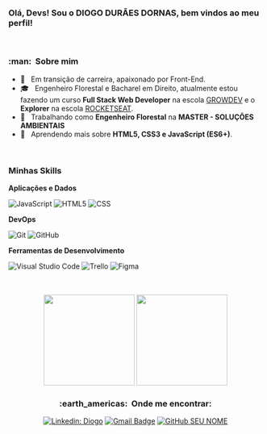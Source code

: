 ### Olá, Devs! Sou o DIOGO DURÃES DORNAS, bem vindos ao meu perfil!

<br/>

<h3> :man: &nbsp;Sobre mim </h3>

- 🤔 &nbsp; Em transição de carreira, apaixonado por Front-End.
- 🎓 &nbsp; Engenheiro Florestal e Bacharel em Direito, atualmente estou fazendo um curso **Full Stack Web Developer** na escola <a                            href="https://www.growdev.com.br/">GROWDEV</a> e o **Explorer** na escola <a href="https://www.rocketseat.com.br/">ROCKETSEAT</a>.
- 💼 &nbsp; Trabalhando como **Engenheiro Florestal** na **MASTER - SOLUÇÕES AMBIENTAIS**
- 🌱 &nbsp; Aprendendo mais sobre **HTML5, CSS3 e JavaScript (ES6+)**.

<br/>

<h3> Minhas Skills </h3>

**Aplicações e Dados**

  ![JavaScript](https://img.shields.io/badge/-JavaScript-333333?style=flat&logo=javascript)
  ![HTML5](https://img.shields.io/badge/-HTML5-333333?style=flat&logo=HTML5)
  ![CSS](https://img.shields.io/badge/-CSS-333333?style=flat&logo=CSS3&logoColor=1572B6)
  

**DevOps**

  ![Git](https://img.shields.io/badge/-Git-333333?style=flat&logo=git)
  ![GitHub](https://img.shields.io/badge/-GitHub-333333?style=flat&logo=github)

**Ferramentas de Desenvolvimento**

  ![Visual Studio Code](https://img.shields.io/badge/-Visual%20Studio%20Code-333333?style=flat&logo=visual-studio-code&logoColor=007ACC)
  ![Trello](https://img.shields.io/badge/-Trello-333333?style=flat&logo=trello&logoColor=007ACC)
  ![Figma](https://img.shields.io/badge/-Figma-333333?style=flat&logo=figma&logoColor=007ACC)
  
<br/>
<br/>

<div align="center">
  <img height="180em" src="https://github-readme-stats.vercel.app/api/top-langs/?username=diogodornas&layout=compact&langs_count=7&theme=dark%22/%3E
</div>

<a href="https://github.com/diogodornas">
  <img height="180em" src="https://github-readme-stats.vercel.app/api?username=diogodornas&theme=dracula&show_icons=true" />
</a>

<br/>

<h3> :earth_americas: &nbsp;Onde me encontrar: </h3> 

[![Linkedin: Diogo](https://img.shields.io/badge/-DiogoDurãesDornas-blue?style=flat-square&logo=Linkedin&logoColor=white&link=https://www.linkedin.com/in/diogo-dur%C3%A3es-dornas-24b7b26b/)](https://www.linkedin.com/in/diogo-dur%C3%A3es-dornas-24b7b26b/)
[![Gmail Badge](https://img.shields.io/badge/-diogoduraes.ef@hotmail.com-006bed?style=flat-square&logo=Gmail&logoColor=white&link=mailto:diogoduraes.ef@hotmail.com)](mailto:diogoduraes.ef@hotmail.com)
[![GitHub SEU NOME]( https://img.shields.io/github/followers/VanessaSwerts?label=diogodornas&style=social)](https://github.com/diogodornas)
